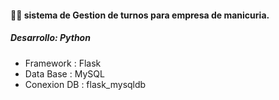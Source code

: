 #### 👩‍💻 sistema de Gestion de turnos para empresa de manicuria.

##### Desarrollo: Python

* Framework : Flask
* Data Base : MySQL
* Conexion DB : flask_mysqldb



